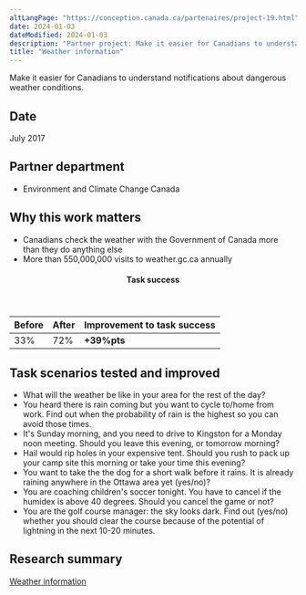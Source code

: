 ```yaml
---
altLangPage: "https://conception.canada.ca/partenaires/project-19.html"
date: 2024-01-03
dateModified: 2024-01-03
description: "Partner project: Make it easier for Canadians to understand notifications about dangerous weather conditions. Date: July 2017."
title: "Weather information"
---
```

<p>Make it easier for Canadians to understand notifications about dangerous weather conditions.</p>
<h2>Date</h2>
<p>July 2017</p>
<h2>Partner department</h2>
<ul>
  <li>Environment and Climate Change Canada</li>
</ul>
<h2>Why this work matters</h2>
<ul>
  <li>Canadians check the weather with the Government of Canada more than they do anything else</li>
  <li>More than 550,000,000 visits to weather.gc.ca annually</li>
</ul>
<div class="row mrgn-tp-lg mrgn-bttm-lg">
  <div class="col-md-8">
    <div class="panel panel-success">
      <header class="panel-heading">
        <h4 class="panel-title text-center">Task success</h4>
      </header>
      <table class="table">
        <thead>
          <tr style="">
            <th scope="col" class="col-md-3">Before</th>
            <th scope="col" class="col-md-3">After</th>
            <th scope="col" class="col-md-6">Improvement to task success</th>
          </tr>
        </thead>
        <tbody>
          <tr>
            <td class="table-smnum">33%</td>
            <td class="table-smnum">72%</td>
            <td class="table-smnum"><span class="text-success"><strong>+39%pts</strong></span></td>
          </tr>
        </tbody>
      </table>
    </div>
  </div>
</div>
<h2>Task scenarios tested and improved</h2>
<ul class="lst-spcd">
  <li>What will the weather be like in your area for the rest of the day?</li>
  <li>You heard there is rain coming but you want to cycle to/home from work. Find out when the probability of rain is the highest so you can avoid those times.</li>
  <li>It's Sunday morning, and you need to drive to Kingston for a Monday noon meeting. Should you leave this evening, or tomorrow morning?</li>
  <li>Hail would rip holes in your expensive tent. Should you rush to pack up your camp site this morning or take your time this evening?</li>
  <li>You want to take the the dog for a short walk before it rains. It is already raining anywhere in the Ottawa area yet (yes/no)?</li>
  <li>You are coaching children's soccer tonight. You have to cancel if the humidex is above 40 degrees. Should you cancel the game or not?</li>
  <li>You are the golf course manager: the sky looks dark. Find out (yes/no) whether you should clear the course because of the potential of lightning in the next 10-20 minutes.</li>
</ul>
<h2>Research summary</h2>
<p><a href="https://blog.canada.ca/research-summaries/weather-research-summary.html">Weather information</a></p>
